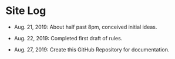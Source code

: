 # Site Log

- Aug. 21, 2019: About half past 8pm, conceived initial ideas.

- Aug. 22, 2019: Completed first draft of rules.

- Aug. 27, 2019: Create this GitHub Repository for documentation.
